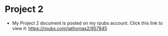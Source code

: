 # Project 2
* My Project 2 document is posted on my rpubs account. Click this link to view it: https://rpubs.com/jathomas2/957845

